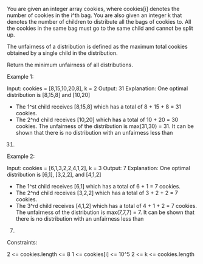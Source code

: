 You are given an integer array cookies, where cookies[i] denotes the number
of cookies in the i^th bag. You are also given an integer k that denotes the
number of children to distribute all the bags of cookies to. All the cookies
in the same bag must go to the same child and cannot be split up.

The unfairness of a distribution is defined as the maximum total cookies
obtained by a single child in the distribution.

Return the minimum unfairness of all distributions.


Example 1:


Input: cookies = [8,15,10,20,8], k = 2
Output: 31
Explanation: One optimal distribution is [8,15,8] and [10,20]
- The 1^st child receives [8,15,8] which has a total of 8 + 15 + 8 = 31
cookies.
- The 2^nd child receives [10,20] which has a total of 10 + 20 = 30 cookies.
The unfairness of the distribution is max(31,30) = 31.
It can be shown that there is no distribution with an unfairness less than
31.


Example 2:


Input: cookies = [6,1,3,2,2,4,1,2], k = 3
Output: 7
Explanation: One optimal distribution is [6,1], [3,2,2], and [4,1,2]
- The 1^st child receives [6,1] which has a total of 6 + 1 = 7 cookies.
- The 2^nd child receives [3,2,2] which has a total of 3 + 2 + 2 = 7 cookies.
- The 3^rd child receives [4,1,2] which has a total of 4 + 1 + 2 = 7 cookies.
The unfairness of the distribution is max(7,7,7) = 7.
It can be shown that there is no distribution with an unfairness less than
7.



Constraints:


2 <= cookies.length <= 8
1 <= cookies[i] <= 10^5
2 <= k <= cookies.length




